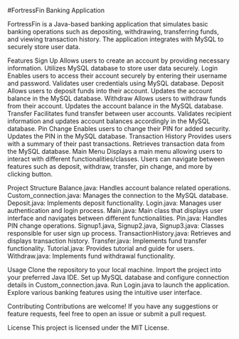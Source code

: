 #FortressFin Banking Application

FortressFin is a Java-based banking application that simulates basic banking operations such as depositing, withdrawing, transferring funds, and viewing transaction history. The application integrates with MySQL to securely store user data.

Features
Sign Up
Allows users to create an account by providing necessary information.
Utilizes MySQL database to store user data securely.
Login
Enables users to access their account securely by entering their username and password.
Validates user credentials using MySQL database.
Deposit
Allows users to deposit funds into their account.
Updates the account balance in the MySQL database.
Withdraw
Allows users to withdraw funds from their account.
Updates the account balance in the MySQL database.
Transfer
Facilitates fund transfer between user accounts.
Validates recipient information and updates account balances accordingly in the MySQL database.
Pin Change
Enables users to change their PIN for added security.
Updates the PIN in the MySQL database.
Transaction History
Provides users with a summary of their past transactions.
Retrieves transaction data from the MySQL database.
Main Menu
Displays a main menu allowing users to interact with different functionalities/classes.
Users can navigate between features such as deposit, withdraw, transfer, pin change, and more by clicking button.

Project Structure
Balance.java: Handles account balance related operations.
Custom_connection.java: Manages the connection to the MySQL database.
Deposit.java: Implements deposit functionality.
Login.java: Manages user authentication and login process.
Main.java: Main class that displays user interface and navigates between different functionalities.
Pin.java: Handles PIN change operations.
Signup1.java, Signup2.java, Signup3.java: Classes responsible for user sign up process.
TransactionHistory.java: Retrieves and displays transaction history.
Transfer.java: Implements fund transfer functionality.
Tutorial.java: Provides tutorial and guide for users.
Withdraw.java: Implements fund withdrawal functionality.


Usage
Clone the repository to your local machine.
Import the project into your preferred Java IDE.
Set up MySQL database and configure connection details in Custom_connection.java.
Run Login.java to launch the application.
Explore various banking features using the intuitive user interface.

Contributing
Contributions are welcome! If you have any suggestions or feature requests, feel free to open an issue or submit a pull request.

License
This project is licensed under the MIT License.
